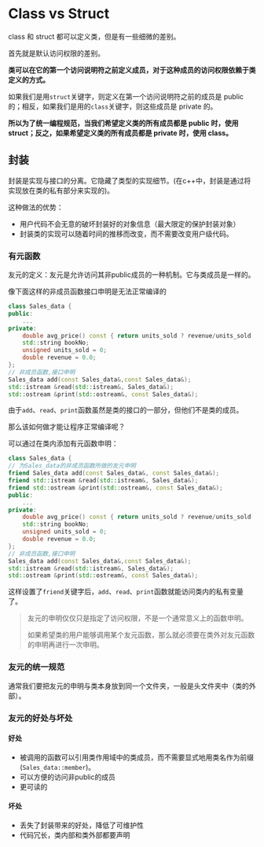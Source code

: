 # Class vs Struct

class 和 struct 都可以定义类，但是有一些细微的差别。

首先就是默认访问权限的差别。

**类可以在它的第一个访问说明符之前定义成员，对于这种成员的访问权限依赖于类定义的方式。**

如果我们是用`struct`关键字，则定义在第一个访问说明符之前的成员是 public 的；相反，如果我们是用的`class`关键字，则这些成员是 private 的。

**所以为了统一编程规范，当我们希望定义类的所有成员都是 public 时，使用 struct；反之，如果希望定义类的所有成员都是 private 时，使用 class。**

## 封装

封装是实现与接口的分离。它隐藏了类型的实现细节。(在c++中，封装是通过将实现放在类的私有部分来实现的)。

这种做法的优势：

- 用户代码不会无意的破坏封装好的对象信息（最大限定的保护封装对象）
- 封装类的实现可以随着时间的推移而改变，而不需要改变用户级代码。

### 有元函数

友元的定义：友元是允许访问其非public成员的一种机制。它与类成员是一样的。

像下面这样的非成员函数接口申明是无法正常编译的

```c++
class Sales_data {
public:
    ...
private:
    double avg_price() const { return units_sold ? revenue/units_sold : 0; }
    std::string bookNo;
    unsigned units_sold = 0;
    double revenue = 0.0;
};
// 非成员函数,接口申明
Sales_data add(const Sales_data&,const Sales_data&);
std::istream &read(std::istream&, Sales_data&);
std::ostream &print(std::ostream&, const Sales_data&);
```

由于`add`、`read`、`print`函数虽然是类的接口的一部分，但他们不是类的成员。

那么该如何做才能让程序正常编译呢？

可以通过在类内添加有元函数申明：

```c++
class Sales_data {
// 为Sales_data的非成员函数所做的友元申明
friend Sales_data add(const Sales_data&, const Sales_data&);
friend std::istream &read(std::istream&, Sales_data&);
friend std::ostream &print(std::ostream&, const Sales_data&);
public:
    ...
private:
    double avg_price() const { return units_sold ? revenue/units_sold : 0; }
    std::string bookNo;
    unsigned units_sold = 0;
    double revenue = 0.0;
};
// 非成员函数,接口申明
Sales_data add(const Sales_data&,const Sales_data&);
std::istream &read(std::istream&, Sales_data&);
std::ostream &print(std::ostream&, const Sales_data&);
```

这样设置了`friend`关键字后，`add`、`read`、`print`函数就能访问类内的私有变量了。

> 友元的申明仅仅只是指定了访问权限，不是一个通常意义上的函数申明。
>
> 如果希望类的用户能够调用某个友元函数，那么就必须要在类外对友元函数的申明再进行一次申明。

### 友元的统一规范

通常我们要把友元的申明与类本身放到同一个文件夹，一般是头文件夹中（类的外部）。

### 友元的好处与坏处

#### 好处

- 被调用的函数可以引用类作用域中的类成员，而不需要显式地用类名作为前缀(`Sales_data::member`)。
- 可以方便的访问非public的成员
- 更可读的

#### 坏处

- 丢失了封装带来的好处，降低了可维护性
- 代码冗长，类内部和类外部都要声明

